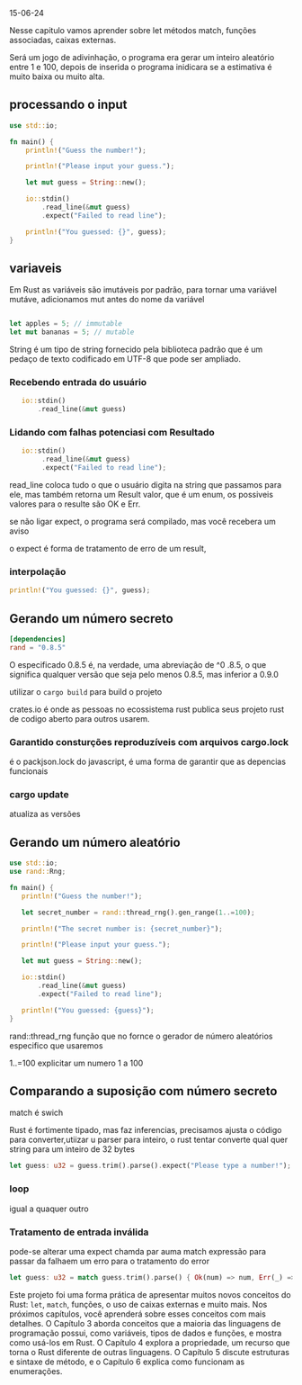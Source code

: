 
15-06-24

Nesse capitulo vamos aprender sobre let métodos match, funções associadas, caixas externas.

Será um jogo de adivinhação, o programa era gerar um inteiro aleatório entre 1 e 100, depois de inserida o programa inidicara se a estimativa é muito baixa ou muito alta.


## processando o input   

``` rust
use std::io;

fn main() {
    println!("Guess the number!");

    println!("Please input your guess.");

    let mut guess = String::new();

    io::stdin()
        .read_line(&mut guess)
        .expect("Failed to read line");

    println!("You guessed: {}", guess);
}
```

## variaveis

Em Rust as variáveis são imutáveis por padrão, para tornar uma variável mutáve, adicionamos mut antes do nome da variável 

``` rust

let apples = 5; // immutable
let mut bananas = 5; // mutable
```

String é um tipo de string fornecido pela biblioteca padrão que é um pedaço de texto codificado em UTF-8 que pode ser ampliado.

### Recebendo entrada do usuário

 ``` rust
    io::stdin()
        .read_line(&mut guess)

 
 ```

### Lidando com falhas potenciasi com Resultado

``` rust
   io::stdin()
        .read_line(&mut guess)
        .expect("Failed to read line");
```


read_line coloca tudo o que o usuário digita na string que passamos para ele, mas também retorna um Result valor, que é um enum,  os possiveis valores para o resulte são OK e Err.

se não ligar expect, o programa será compilado, mas você recebera um aviso

o expect é forma de tratamento de erro de um result, 

### interpolação

 ``` rust
 println!("You guessed: {}", guess);
 ```


## Gerando um número secreto

 ``` toml
[dependencies]
rand = "0.8.5"

```
O especificado 0.8.5 é, na verdade, uma abreviação de  ^0 .8.5, o que significa qualquer versão que seja pelo menos 0.8.5, mas inferior a 0.9.0


utilizar o `cargo build` para build o projeto 


crates.io é onde as pessoas no ecossistema rust publica seus projeto rust de codigo aberto para outros usarem.

### Garantido consturções reproduzíveis com arquivos cargo.lock

é o packjson.lock do javascript, é uma forma de garantir que as depencias funcionais


### cargo update 
atualiza as versões

## Gerando um número aleatório


 ``` rust
 use std::io;
use rand::Rng;

fn main() {
    println!("Guess the number!");

    let secret_number = rand::thread_rng().gen_range(1..=100);

    println!("The secret number is: {secret_number}");

    println!("Please input your guess.");

    let mut guess = String::new();

    io::stdin()
        .read_line(&mut guess)
        .expect("Failed to read line");

    println!("You guessed: {guess}");
}
 ```


rand::thread_rng função que no fornce o gerador de número aleatórios especifico que usaremos


1..=100 explicitar um numero 1 a 100 


## Comparando a suposição com número secreto

match é swich 

Rust é fortimente tipado, mas faz inferencias, precisamos ajusta o código para converter,utiizar u parser para inteiro, o rust tentar converte qual quer string para um inteiro de 32 bytes



 ``` rust
 let guess: u32 = guess.trim().parse().expect("Please type a number!");
 ```



### loop

igual a quaquer outro


### Tratamento de entrada inválida

pode-se alterar uma expect chamda par auma match expressão para passar da falhaem um erro para o tratamento do error

``` rust
let guess: u32 = match guess.trim().parse() { Ok(num) => num, Err(_) => continue, };
```



Este projeto foi uma forma prática de apresentar muitos novos conceitos do Rust: `let`, `match`, funções, o uso de caixas externas e muito mais. Nos próximos capítulos, você aprenderá sobre esses conceitos com mais detalhes. O Capítulo 3 aborda conceitos que a maioria das linguagens de programação possui, como variáveis, tipos de dados e funções, e mostra como usá-los em Rust. O Capítulo 4 explora a propriedade, um recurso que torna o Rust diferente de outras linguagens. O Capítulo 5 discute estruturas e sintaxe de método, e o Capítulo 6 explica como funcionam as enumerações.